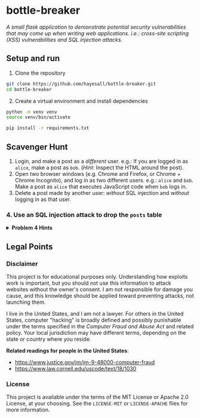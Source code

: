 # bottle-breaker

*A small flask application to demonstrate potential security vulnerabilities that may come up when writing web applications. i.e.: cross-site scripting (XSS) vulnerabilities and SQL injection attacks.*

## Setup and run

1. Clone the repository

```bash
git clone https://github.com/hayesall/bottle-breaker.git
cd bottle-breaker
```

2. Create a virtual environment and install dependencies

```bash
python -m venv venv
source venv/bin/activate

pip install -r requirements.txt
```

## Scavenger Hunt

1. Login, and make a post as a *different* user. e.g.: If you are logged in as `alice`, make a post as `bob`. (*Hint*: Inspect the HTML around the post).
2. Open two browser windows (e.g. Chrome and Firefox, or Chrome + Chrome Incognito), and log in as two different users. e.g.: `alice` and `bob`. Make a post as `alice` that executes JavaScript code when `bob` logs in.
3. Delete a post made by another user: *without* SQL injection and *without* logging in as that user.

### 4. Use an SQL injection attack to drop the `posts` table

<details>
<summary><strong>Problem 4 Hints</strong></summary>

<details>
<summary>Hint #1</summary>

In SQL, `--` is a comment, meaning that everything after `--` is ignored by the parser.

```sql
DROP TABLE posts; -- This is a comment, everything after the double-dash is ignored
```

</details>

<details>
<summary>Hint #2</summary>

The architecture of an SQL injection attack is to write a query that is (1) valid SQL and passes the server's input validation and the database's query parser, but (2) does something unexpected.

For example, if we have a query that normally inserts a name into a table:

```sql
INSERT INTO users (username) VALUES ('alice');
```

... consider what would happen if `alice` was replaced with `alice'); DROP TABLE posts; -- `. The resulting query would be:

```sql
INSERT INTO users (username) VALUES ('alice'); DROP TABLE posts; -- ');
```

</details>


<details>
<summary>Hint #3</summary>

This site uses SQLite, which is normally built around the `sql.execute()` method. This takes a string as input and executes it as a query.

This method has some built-in security. For example: if you try to execute a query that contains a semicolon (i.e., multiple statements), it will fail with something like:

```python
sqlite3.Warning: You can only execute one statement at a time.
```

If you have a local copy of the code, try finding *which line might be vulnerable* by grepping for a line of code that contains a non-standard execute call:

```bash
git grep -n 'self.curr.execute'
```

`git grep -n` returns the file and line number for each match.

</details>


<details>
<summary>Solution</summary>

Hints 1/2/3 should lead you toward the `/settings` page and "Change Username" form. The form is vulnerable to SQL injection because the `change_username` methods uses a dangerous pattern:

```python
script = f"PRAGMA foreign_keys = ON; UPDATE users SET username = '{new_username}' WHERE username = '{old_username}';"
self.curr.executescript(script)
```

This is vulnerable because the `executescript` method allows multiple statements to be executed at once. If we can insert a semicolon into the `new_username` field and use our knowledge of our `old_username`, we can write a query that drops the `posts` table:

```
alice2' WHERE username = 'alice'; DROP TABLE posts; --
```

</details>


</details>

## Legal Points

### Disclaimer

This project is for educational purposes only. Understanding how exploits work is important, but you should not use this information to attack websites without the owner's consent. I am not responsible for damage you cause, and this knowledge should be applied toward preventing attacks, not launching them.

I live in the United States, and I am not a lawyer. For others in the United States, computer "hacking" is broadly defined and possibly punishable under the terms specified in the *Computer Fraud and Abuse Act* and related policy. Your local jurisdiction may have different terms, depending on the state or country where you reside.

**Related readings for people in the United States**:

- https://www.justice.gov/jm/jm-9-48000-computer-fraud
- https://www.law.cornell.edu/uscode/text/18/1030

### License

This project is available under the terms of the MIT License or Apache 2.0 License, at your choosing. See the `LICENSE-MIT` or `LICENSE-APACHE` files for more information.
